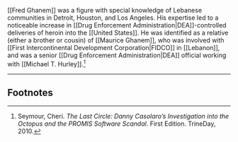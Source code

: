 [[Fred Ghanem]] was a figure with special knowledge of Lebanese communities in Detroit, Houston, and Los Angeles. His expertise led to a noticeable increase in [[Drug Enforcement Administration|DEA]]-controlled deliveries of heroin into the [[United States]]. He was identified as a relative (either a brother or cousin) of [[Maurice Ghanem]], who was involved with [[First Intercontinental Development Corporation|FIDCO]] in [[Lebanon]], and was a senior [[Drug Enforcement Administration|DEA]] official working with [[Michael T. Hurley]].[^1]

---
## Footnotes

[^1]: Seymour, Cheri. *The Last Circle: Danny Casolaro’s Investigation into the Octopus and the PROMIS Software Scandal*. First Edition. TrineDay, 2010.
